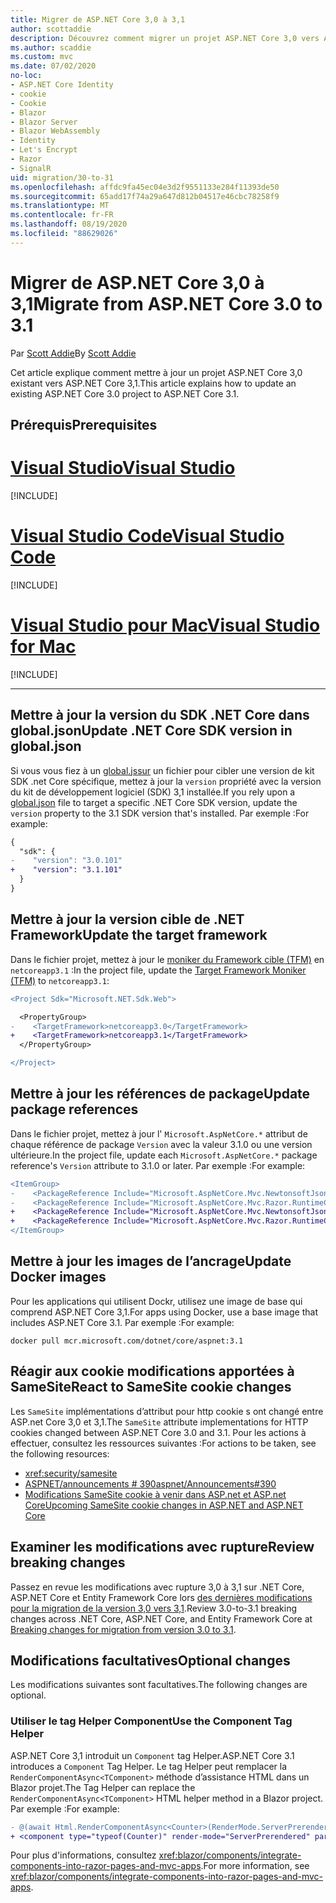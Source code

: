 ```yaml
---
title: Migrer de ASP.NET Core 3,0 à 3,1
author: scottaddie
description: Découvrez comment migrer un projet ASP.NET Core 3,0 vers ASP.NET Core 3,1.
ms.author: scaddie
ms.custom: mvc
ms.date: 07/02/2020
no-loc:
- ASP.NET Core Identity
- cookie
- Cookie
- Blazor
- Blazor Server
- Blazor WebAssembly
- Identity
- Let's Encrypt
- Razor
- SignalR
uid: migration/30-to-31
ms.openlocfilehash: affdc9fa45ec04e3d2f9551133e284f11393de50
ms.sourcegitcommit: 65add17f74a29a647d812b04517e46cbc78258f9
ms.translationtype: MT
ms.contentlocale: fr-FR
ms.lasthandoff: 08/19/2020
ms.locfileid: "88629026"
---
```

# <a name="migrate-from-aspnet-core-30-to-31"></a><span data-ttu-id="4dc37-103">Migrer de ASP.NET Core 3,0 à 3,1</span><span class="sxs-lookup"><span data-stu-id="4dc37-103">Migrate from ASP.NET Core 3.0 to 3.1</span></span>

<span data-ttu-id="4dc37-104">Par [Scott Addie](https://github.com/scottaddie)</span><span class="sxs-lookup"><span data-stu-id="4dc37-104">By [Scott Addie](https://github.com/scottaddie)</span></span>

<span data-ttu-id="4dc37-105">Cet article explique comment mettre à jour un projet ASP.NET Core 3,0 existant vers ASP.NET Core 3,1.</span><span class="sxs-lookup"><span data-stu-id="4dc37-105">This article explains how to update an existing ASP.NET Core 3.0 project to ASP.NET Core 3.1.</span></span>

## <a name="prerequisites"></a><span data-ttu-id="4dc37-106">Prérequis</span><span class="sxs-lookup"><span data-stu-id="4dc37-106">Prerequisites</span></span>

# <a name="visual-studio"></a>[<span data-ttu-id="4dc37-107">Visual Studio</span><span class="sxs-lookup"><span data-stu-id="4dc37-107">Visual Studio</span></span>](#tab/visual-studio)

[!INCLUDE[](~/includes/net-core-prereqs-vs-3.1.md)]

# <a name="visual-studio-code"></a>[<span data-ttu-id="4dc37-108">Visual Studio Code</span><span class="sxs-lookup"><span data-stu-id="4dc37-108">Visual Studio Code</span></span>](#tab/visual-studio-code)

[!INCLUDE[](~/includes/net-core-prereqs-vsc-3.1.md)]

# <a name="visual-studio-for-mac"></a>[<span data-ttu-id="4dc37-109">Visual Studio pour Mac</span><span class="sxs-lookup"><span data-stu-id="4dc37-109">Visual Studio for Mac</span></span>](#tab/visual-studio-mac)

[!INCLUDE[](~/includes/net-core-prereqs-mac-3.1.md)]

---

## <a name="update-net-core-sdk-version-in-globaljson"></a><span data-ttu-id="4dc37-110">Mettre à jour la version du SDK .NET Core dans global.json</span><span class="sxs-lookup"><span data-stu-id="4dc37-110">Update .NET Core SDK version in global.json</span></span>

<span data-ttu-id="4dc37-111">Si vous vous fiez à un [global.jssur](/dotnet/core/tools/global-json) un fichier pour cibler une version de kit SDK .net Core spécifique, mettez à jour la `version` propriété avec la version du kit de développement logiciel (SDK) 3,1 installée.</span><span class="sxs-lookup"><span data-stu-id="4dc37-111">If you rely upon a [global.json](/dotnet/core/tools/global-json) file to target a specific .NET Core SDK version, update the `version` property to the 3.1 SDK version that's installed.</span></span> <span data-ttu-id="4dc37-112">Par exemple :</span><span class="sxs-lookup"><span data-stu-id="4dc37-112">For example:</span></span>

```diff
{
  "sdk": {
-    "version": "3.0.101"
+    "version": "3.1.101"
  }
}
```

## <a name="update-the-target-framework"></a><span data-ttu-id="4dc37-113">Mettre à jour la version cible de .NET Framework</span><span class="sxs-lookup"><span data-stu-id="4dc37-113">Update the target framework</span></span>

<span data-ttu-id="4dc37-114">Dans le fichier projet, mettez à jour le [moniker du Framework cible (TFM)](/dotnet/standard/frameworks) en `netcoreapp3.1` :</span><span class="sxs-lookup"><span data-stu-id="4dc37-114">In the project file, update the [Target Framework Moniker (TFM)](/dotnet/standard/frameworks) to `netcoreapp3.1`:</span></span>

```diff
<Project Sdk="Microsoft.NET.Sdk.Web">

  <PropertyGroup>
-    <TargetFramework>netcoreapp3.0</TargetFramework>
+    <TargetFramework>netcoreapp3.1</TargetFramework>
  </PropertyGroup>

</Project>
```

## <a name="update-package-references"></a><span data-ttu-id="4dc37-115">Mettre à jour les références de package</span><span class="sxs-lookup"><span data-stu-id="4dc37-115">Update package references</span></span>

<span data-ttu-id="4dc37-116">Dans le fichier projet, mettez à jour l' `Microsoft.AspNetCore.*` attribut de chaque référence de package `Version` avec la valeur 3.1.0 ou une version ultérieure.</span><span class="sxs-lookup"><span data-stu-id="4dc37-116">In the project file, update each `Microsoft.AspNetCore.*` package reference's `Version` attribute to 3.1.0 or later.</span></span> <span data-ttu-id="4dc37-117">Par exemple :</span><span class="sxs-lookup"><span data-stu-id="4dc37-117">For example:</span></span>

```diff
<ItemGroup>
-    <PackageReference Include="Microsoft.AspNetCore.Mvc.NewtonsoftJson" Version="3.0.0" />
-    <PackageReference Include="Microsoft.AspNetCore.Mvc.Razor.RuntimeCompilation" Version="3.0.0" Condition="'$(Configuration)' == 'Debug'" />
+    <PackageReference Include="Microsoft.AspNetCore.Mvc.NewtonsoftJson" Version="3.1.1" />
+    <PackageReference Include="Microsoft.AspNetCore.Mvc.Razor.RuntimeCompilation" Version="3.1.1" Condition="'$(Configuration)' == 'Debug'" />
</ItemGroup>
```

## <a name="update-docker-images"></a><span data-ttu-id="4dc37-118">Mettre à jour les images de l’ancrage</span><span class="sxs-lookup"><span data-stu-id="4dc37-118">Update Docker images</span></span>

<span data-ttu-id="4dc37-119">Pour les applications qui utilisent Dockr, utilisez une image de base qui comprend ASP.NET Core 3,1.</span><span class="sxs-lookup"><span data-stu-id="4dc37-119">For apps using Docker, use a base image that includes ASP.NET Core 3.1.</span></span> <span data-ttu-id="4dc37-120">Par exemple :</span><span class="sxs-lookup"><span data-stu-id="4dc37-120">For example:</span></span>

```console
docker pull mcr.microsoft.com/dotnet/core/aspnet:3.1
```

## <a name="react-to-samesite-no-loccookie-changes"></a><span data-ttu-id="4dc37-121">Réagir aux cookie modifications apportées à SameSite</span><span class="sxs-lookup"><span data-stu-id="4dc37-121">React to SameSite cookie changes</span></span>

<span data-ttu-id="4dc37-122">Les `SameSite` implémentations d’attribut pour http cookie s ont changé entre ASP.net Core 3,0 et 3,1.</span><span class="sxs-lookup"><span data-stu-id="4dc37-122">The `SameSite` attribute implementations for HTTP cookies changed between ASP.NET Core 3.0 and 3.1.</span></span> <span data-ttu-id="4dc37-123">Pour les actions à effectuer, consultez les ressources suivantes :</span><span class="sxs-lookup"><span data-stu-id="4dc37-123">For actions to be taken, see the following resources:</span></span>

* <xref:security/samesite>
* [<span data-ttu-id="4dc37-124">ASPNET/announcements # 390</span><span class="sxs-lookup"><span data-stu-id="4dc37-124">aspnet/Announcements#390</span></span>](https://github.com/aspnet/Announcements/issues/390)
* <span data-ttu-id="4dc37-125">[Modifications SameSite cookie à venir dans ASP.net et ASP.net Core](https://devblogs.microsoft.com/aspnet/upcoming-samesite-cookie-changes-in-asp-net-and-asp-net-core/)</span><span class="sxs-lookup"><span data-stu-id="4dc37-125">[Upcoming SameSite cookie changes in ASP.NET and ASP.NET Core](https://devblogs.microsoft.com/aspnet/upcoming-samesite-cookie-changes-in-asp-net-and-asp-net-core/)</span></span>

## <a name="review-breaking-changes"></a><span data-ttu-id="4dc37-126">Examiner les modifications avec rupture</span><span class="sxs-lookup"><span data-stu-id="4dc37-126">Review breaking changes</span></span>

<span data-ttu-id="4dc37-127">Passez en revue les modifications avec rupture 3,0 à 3,1 sur .NET Core, ASP.NET Core et Entity Framework Core lors [des dernières modifications pour la migration de la version 3,0 vers 3,1](/dotnet/core/compatibility/3.0-3.1).</span><span class="sxs-lookup"><span data-stu-id="4dc37-127">Review 3.0-to-3.1 breaking changes across .NET Core, ASP.NET Core, and Entity Framework Core at [Breaking changes for migration from version 3.0 to 3.1](/dotnet/core/compatibility/3.0-3.1).</span></span>

## <a name="optional-changes"></a><span data-ttu-id="4dc37-128">Modifications facultatives</span><span class="sxs-lookup"><span data-stu-id="4dc37-128">Optional changes</span></span>

<span data-ttu-id="4dc37-129">Les modifications suivantes sont facultatives.</span><span class="sxs-lookup"><span data-stu-id="4dc37-129">The following changes are optional.</span></span>

### <a name="use-the-component-tag-helper"></a><span data-ttu-id="4dc37-130">Utiliser le tag Helper Component</span><span class="sxs-lookup"><span data-stu-id="4dc37-130">Use the Component Tag Helper</span></span>

<span data-ttu-id="4dc37-131">ASP.NET Core 3,1 introduit un `Component` tag Helper.</span><span class="sxs-lookup"><span data-stu-id="4dc37-131">ASP.NET Core 3.1 introduces a `Component` Tag Helper.</span></span> <span data-ttu-id="4dc37-132">Le tag Helper peut remplacer la `RenderComponentAsync<TComponent>` méthode d’assistance HTML dans un Blazor projet.</span><span class="sxs-lookup"><span data-stu-id="4dc37-132">The Tag Helper can replace the `RenderComponentAsync<TComponent>` HTML helper method in a Blazor project.</span></span> <span data-ttu-id="4dc37-133">Par exemple :</span><span class="sxs-lookup"><span data-stu-id="4dc37-133">For example:</span></span>

```diff
- @(await Html.RenderComponentAsync<Counter>(RenderMode.ServerPrerendered, new { IncrementAmount = 10 }))
+ <component type="typeof(Counter)" render-mode="ServerPrerendered" param-IncrementAmount="10" />
```

<span data-ttu-id="4dc37-134">Pour plus d'informations, consultez <xref:blazor/components/integrate-components-into-razor-pages-and-mvc-apps>.</span><span class="sxs-lookup"><span data-stu-id="4dc37-134">For more information, see <xref:blazor/components/integrate-components-into-razor-pages-and-mvc-apps>.</span></span>
